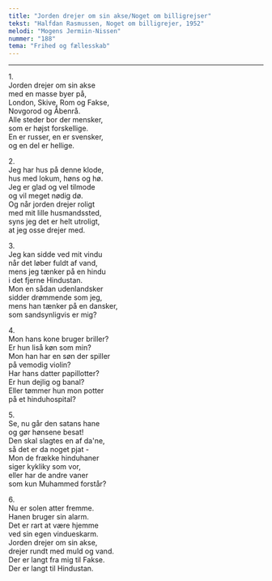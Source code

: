 ```yaml
---
title: "Jorden drejer om sin akse/Noget om billigrejser"
tekst: "Halfdan Rasmussen, Noget om billigrejer, 1952"
melodi: "Mogens Jermiin-Nissen"
nummer: "188"
tema: "Frihed og fællesskab"
---
```


***

1.<br>
Jorden drejer om sin akse<br>
med en masse byer på,<br>
London, Skive, Rom og Fakse,<br>
Novgorod og Åbenrå.<br>
Alle steder bor der mensker,<br>
som er højst forskellige.<br>
En er russer, en er svensker,<br>
og en del er hellige.<br>

2.<br>
Jeg har hus på denne klode,<br>
hus med lokum, høns og hø.<br>
Jeg er glad og vel tilmode<br>
og vil meget nødig dø.<br>
Og når jorden drejer roligt<br>
med mit lille husmandssted,<br>
syns jeg det er helt utroligt,<br>
at jeg osse drejer med.<br>

3.<br>
Jeg kan sidde ved mit vindu<br>
når det løber fuldt af vand,<br>
mens jeg tænker på en hindu<br>
i det fjerne Hindustan.<br>
Mon en sådan udenlandsker<br>
sidder drømmende som jeg,<br>
mens han tænker på en dansker,<br>
som sandsynligvis er mig?<br>

4.<br>
Mon hans kone bruger briller?<br>
Er hun liså køn som min?<br>
Mon han har en søn der spiller<br>
på vemodig violin?<br>
Har hans datter papillotter?<br>
Er hun dejlig og banal?<br>
Eller tømmer hun mon potter<br>
på et hinduhospital?<br>

5.<br>
Se, nu går den satans hane<br>
og gør hønsene besat!<br>
Den skal slagtes en af da'ne,<br>
så det er da noget pjat -<br>
Mon de frække hinduhaner<br>
siger kykliky som vor,<br>
eller har de andre vaner<br>
som kun Muhammed forstår?<br>

6.<br>
Nu er solen atter fremme.<br>
Hanen bruger sin alarm.<br>
Det er rart at være hjemme<br>
ved sin egen vindueskarm.<br>
Jorden drejer om sin akse,<br>
drejer rundt med muld og vand.<br>
Der er langt fra mig til Fakse.<br>
Der er langt til Hindustan.<br>
